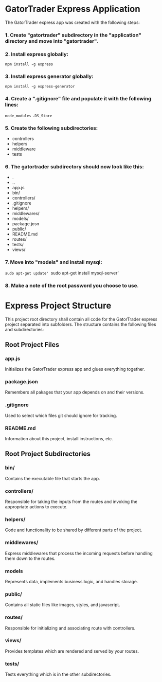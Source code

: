 # GatorTrader Express Application

The GatorTrader express app was created with the following steps:

### 1. Create "gatortrader" subdirectory in the "application" directory and move into "gatortrader".

### 2. Install express globally:
`npm install -g express`

### 3. Install express generator globally:
`npm install -g express-generator`

### 4. Create a ".gitignore" file and populate it with the following lines:
`node_modules`
`.DS_Store`

### 5. Create the following subdirectories:
* controllers
* helpers
* middleware
* tests

### 6. The gatortrader subdirectory should now look like this:
* .
* ..
* app.js
* bin/
* controllers/
* .gitignore
* helpers/
* middlewares/
* models/
* package.josn
* public/
* README.md
* routes/
* tests/
* views/

### 7. Move into "models" and install mysql:
`sudo apt-get update'
`sudo apt-get install mysql-server'

### 8. Make a note of the root password you choose to use.


# Express Project Structure

This project root directory shall contain all code for the GatorTrader express project separated into subfolders.
The structure contains the following files and subdirectories:

## Root Project Files

### app.js
Initializes the GatorTrader express app and glues everything together.

### package.json
Remembers all pakages that your app depends on and their versions.

### .gitignore
Used to select which files git should ignore for tracking.

### README.md
Information about this project, install instructions, etc.

## Root Project Subdirectories

### bin/
Contains the executable file that starts the app.

### controllers/
Responsible for taking the inputs from the routes and invoking the appropriate actions to execute.

### helpers/
Code and functionality to be shared by different parts of the project.

### middlewares/
Express middlewares that process the incoming requests before handling them down to the routes.

### models
Represents data, implements business logic, and handles storage.

### public/
Contains all static files like images, styles, and javascript.

### routes/
Responsible for initializing and associating route with controllers.

### views/
Provides templates which are rendered and served by your routes.

### tests/
Tests everything which is in the other subdirectories.
